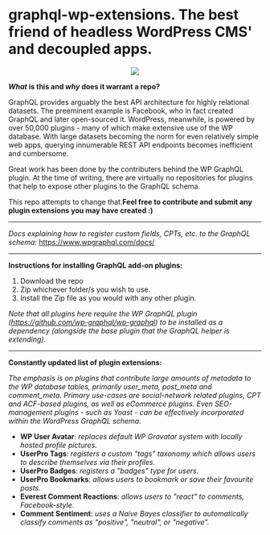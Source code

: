 # graphql-wp-extensions. The best friend of headless WordPress CMS' and decoupled apps. 

<div align="center"><img src="https://s3.amazonaws.com/codelize/GraphPress.png" /></div></center>

<strong><em>What</em> is this and <em>why</em> does it warrant a repo?</strong>
  
GraphQL provides arguably the best API architecture for highly relational datasets. The preeminent example is Facebook, who in fact created GraphQL and later open-sourced it.
WordPress, meanwhile, is powered by over 50,000 plugins - many of which make extensive use of the WP database.
With large datasets becoming the norm for even relatively simple web apps, querying innumerable REST API endpoints becomes inefficient and cumbersome. 

Great work has been done by the contributers behind the WP GraphQL plugin. At the time of writing, there are virtually no repositories for plugins that help to expose other plugins to the GraphQL schema.

This repo attempts to change that.<strong>Feel free to contribute and submit any plugin extensions you may have created :)</strong>

<hr>

<em>Docs explaining how to register custom fields, CPTs, etc. to the GraphQL schema:</em>
https://www.wpgraphql.com/docs/

<hr>

<strong>Instructions for installing GraphQL add-on plugins:</strong>

1. Download the repo
2. Zip whichever folder/s you wish to use.
3. Install the Zip file as you would with any other plugin.

<em>Note that all plugins here require the WP GraphQL plugin (https://github.com/wp-graphql/wp-graphql) to be installed as a dependency (alongside the base plugin that the GraphQL helper is extending).</em>

<hr>
<strong>Constantly updated list of plugin extensions:</strong>

<em>The emphasis is on plugins that contribute large amounts of metadata to the WP database tables, primarily user_meta, post_meta and comment_meta. Primary use-cases are social-network related plugins, CPT and ACF-based plugins, as well as eCommerce plugins. Even SEO-management plugins - such as Yoast - can be effectively incorporated within the WordPress GraphQL schema.</em>

- <strong>WP User Avatar</strong>: <em>replaces default WP Gravatar system with locally hosted profile pictures.</em>
- <strong>UserPro Tags</strong>: <em>registers a custom "tags" taxonomy which allows users to describe themselves via their profiles.</em>
- <strong>UserPro Badges</strong>: <em>registers a "badges" type for users.</em>
- <strong>UserPro Bookmarks</strong>: <em>allows users to bookmark or save their favourite posts.</em>
- <strong>Everest Comment Reactions</strong>: <em>allows users to "react" to comments, Facebook-style.</em>
- <strong>Comment Sentiment</strong>: <em>uses a Naive Bayes classifier to automatically classify comments as "positive", "neutral", or "negative".</em>
